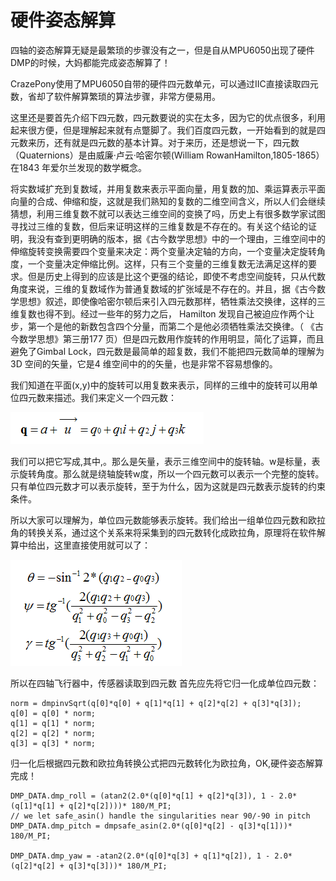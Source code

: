 
#  硬件姿态解算


四轴的姿态解算无疑是最繁琐的步骤没有之一，但是自从MPU6050出现了硬件DMP的时候，大妈都能完成姿态解算了！

CrazePony使用了MPU6050自带的硬件四元数单元，可以通过IIC直接读取四元数，省却了软件解算繁琐的算法步骤，非常方便易用。

这里还是要首先介绍下四元数，四元数要说的实在太多，因为它的优点很多，利用起来很方便，但是理解起来就有点蹩脚了。我们百度四元数，一开始看到的就是四元数来历，还有就是四元数的基本计算。对于来历，还是想说一下，四元数（Quaternions）是由威廉·卢云·哈密尔顿(William RowanHamilton,1805-1865）在1843 年爱尔兰发现的数学概念。

将实数域扩充到复数域，并用复数来表示平面向量，用复数的加、乘运算表示平面向量的合成、伸缩和旋，这就是我们熟知的复数的二维空间含义，所以人们会继续猜想，利用三维复数不就可以表达三维空间的变换了吗，历史上有很多数学家试图寻找过三维的复数，但后来证明这样的三维复数是不存在的。有关这个结论的证明，我没有查到更明确的版本，据《古今数学思想》中的一个理由，三维空间中的伸缩旋转变换需要四个变量来决定：两个变量决定轴的方向，一个变量决定旋转角度，一个变量决定伸缩比例。这样，只有三个变量的三维复数无法满足这样的要求。但是历史上得到的应该是比这个更强的结论，即使不考虑空间旋转，只从代数角度来说，三维的复数域作为普通复数域的扩张域是不存在的。并且，据《古今数学思想》叙述，即使像哈密尔顿后来引入四元数那样，牺牲乘法交换律，这样的三维复数也得不到。经过一些年的努力之后， Hamilton 发现自己被迫应作两个让步，第一个是他的新数包含四个分量，而第二个是他必须牺牲乘法交换律。（ 《古今数学思想》第三册177 页）但是四元数用作旋转的作用明显，简化了运算，而且避免了Gimbal Lock，四元数是最简单的超复数，我们不能把四元数简单的理解为3D 空间的矢量，它是4 维空间中的的矢量，也是非常不容易想像的。

我们知道在平面(x,y)中的旋转可以用复数来表示，同样的三维中的旋转可以用单位四元数来描述。我们来定义一个四元数：

![](/assets/img/hardware-algorithm-1.png)

我们可以把它写成,其中,。那么是矢量，表示三维空间中的旋转轴。w是标量，表示旋转角度。那么就是绕轴旋转w度，所以一个四元数可以表示一个完整的旋转。只有单位四元数才可以表示旋转，至于为什么，因为这就是四元数表示旋转的约束条件。

所以大家可以理解为，单位四元数能够表示旋转。我们给出一组单位四元数和欧拉角的转换关系，通过这个关系来将采集到的四元数转化成欧拉角，原理将在软件解算中给出，这里直接使用就可以了：

![](/assets/img/hardware-algorithm-2.png)

所以在四轴飞行器中，传感器读取到四元数 首先应先将它归一化成单位四元数：

```
norm = dmpinvSqrt(q[0]*q[0] + q[1]*q[1] + q[2]*q[2] + q[3]*q[3]);
q[0] = q[0] * norm;
q[1] = q[1] * norm;
q[2] = q[2] * norm;
q[3] = q[3] * norm;
```
归一化后根据四元数和欧拉角转换公式把四元数转化为欧拉角，OK,硬件姿态解算完成！

```
DMP_DATA.dmp_roll = (atan2(2.0*(q[0]*q[1] + q[2]*q[3]), 1 - 2.0*(q[1]*q[1] + q[2]*q[2])))* 180/M_PI;
// we let safe_asin() handle the singularities near 90/-90 in pitch
DMP_DATA.dmp_pitch = dmpsafe_asin(2.0*(q[0]*q[2] - q[3]*q[1]))* 180/M_PI;

DMP_DATA.dmp_yaw = -atan2(2.0*(q[0]*q[3] + q[1]*q[2]), 1 - 2.0*(q[2]*q[2] + q[3]*q[3]))* 180/M_PI;
```
